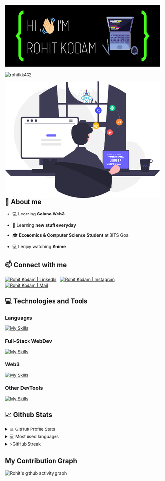 <br />
<img src="./header.png" height="200px" width="100%" />

<p align="left"> <img src="https://komarev.com/ghpvc/?username=rohitkk432&label=Profile%20views&color=0e75b6&style=flat" alt="rohitkk432" /> </p>

 <img src="images/poster1.svg" alt="rohitkk432" align="right" height="380px" />

## 📖 About me

-   💻 Learning **Solana Web3**

-   🌱 Learning **new stuff everyday**

-   🎓 **Economics &  Computer Science Student** at BITS Goa

-   💻 I enjoy watching **Anime**

<!-- -   ⚡ Fun fact  -->

## 📫 Connect with me

<p align="left">  
	<a href="https://www.linkedin.com/in/rohit-kodam-b81b95204/" target="_blank">
		<img align="center" height="30" width="30" src="https://www.svgrepo.com/show/157006/linkedin.svg" alt="Rohit Kodam | LinkedIn" />
	</a>
	&nbsp
	<a href="https://www.instagram.com/ryuk_432/" target="_blank">
		<img align="center" height="30" width="30" src="https://www.svgrepo.com/show/111199/instagram.svg" alt="Rohit Kodam | Instagram" />
	</a>
	&nbsp
	<a href="mailto:rohitkodam4@gmail.com">
		<img align="center" height="30" width="30" src="https://www.svgrepo.com/show/353812/google-gmail.svg" alt="Rohit Kodam | Mail" />
    	</a>
</p>  
  
## 💻 Technologies and Tools

### Languages

[![My Skills](https://skillicons.dev/icons?i=html,css,js,ts,py,rust,java,c,cpp&theme=dark)](https://skillicons.dev)

### Full-Stack WebDev

[![My Skills](https://skillicons.dev/icons?i=react,nextjs,nodejs,express,mongodb,postgres,graphql,django,flask&theme=dark)](https://skillicons.dev)

### Web3

[![My Skills](https://skillicons.dev/icons?i=solidity&theme=dark)](https://skillicons.dev)

### Other DevTools

[![My Skills](https://skillicons.dev/icons?i=docker,kubernetes&theme=dark)](https://skillicons.dev)
  
## 📈 Github Stats

<!-- https://github.com/anuraghazra/github-readme-stats -->
<details>
  <summary>📊 GitHub Profile Stats</summary>
  <br/>
  <a href="#"><img alt="rohitkk432's Github Stats" src="https://github-readme-stats.vercel.app/api?username=rohitkk432&show_icons=true&count_private=true&locale=en&layout=compact&theme=tokyonight" /></a>
</details>

<details> 
  <summary>💻 Most used languages</summary>
  <br/>
  <a href="#"><img alt="rohitkk432's Top Languages" src="https://github-readme-stats.vercel.app/api/top-langs/?username=rohitkk432&langs_count=10&layout=compact&theme=tokyonight" /></a>
  <br/>
  <b>Note:</b> This chart is only a metric of which languages my public code on GitHub consists of and does not reflect my experience or skill level.
</details>

<details>
  <summary>⚡GitHub Streak</summary>
  <br/>
  <a href="#"><img alt="rohitkk432's GitHub Streak" src="https://github-readme-streak-stats.herokuapp.com/?user=rohitkk432&theme=tokyonight" /></a>
</details>

## My Contribution Graph

![Rohit's github activity graph](https://github-readme-activity-graph.cyclic.app/graph?username=Rohitkk432&theme=tokyo-night&hide_border=true)

